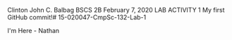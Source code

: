 Clinton John C. Balbag
BSCS 2B
February 7, 2020
LAB ACTIVITY 1
My first GitHub commit!# 15-020047-CmpSc-132-Lab-1


I'm Here - Nathan
